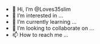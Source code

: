 - 👋 Hi, I’m @Loves35slim
- 👀 I’m interested in ...
- 🌱 I’m currently learning ...
- 💞️ I’m looking to collaborate on ...
- 📫 How to reach me ...

<!---
Loves35slim/Loves35slim is a ✨ special ✨ repository because its `README.md` (this file) appears on your GitHub profile.
You can click the Preview link to take a look at your changes.
--->
